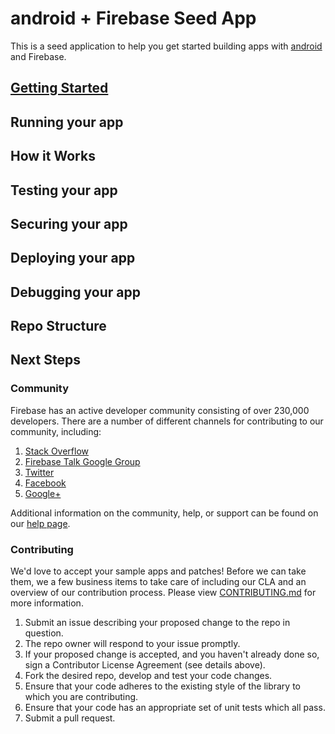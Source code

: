 android + Firebase Seed App
=========================

This is a seed application to help you get started building apps with [android](<platform-link>) and Firebase.

## [Getting Started](<docs-link>)

## Running your app

## How it Works

## Testing your app

## Securing your app

## Deploying your app

## Debugging your app

## Repo Structure

## Next Steps

### Community

Firebase has an active developer community consisting of over 230,000 developers. There are a number of different channels for contributing to our community, including:

1. [Stack Overflow](http://www.stackoverflow.com/tags/firebase)
1. [Firebase Talk Google Group](https://groups.google.com/forum/#!forum/firebase-talk)
1. [Twitter](https://twitter.com/firebase)
1. [Facebook](https://www.facebook.com/Firebase)
1. [Google+](http://plus.google.com/115330003035930967645)

Additional information on the community, help, or support can be found on our [help page](https://www.firebase.com/docs/help/).

### Contributing

We'd love to accept your sample apps and patches! Before we can take them, we a few business items to take care of including our CLA and an overview of our contribution process. Please view [CONTRIBUTING.md](https://github.com/firebase/seed-android/blob/master/CONTRIBUTING.md) for more information.

1. Submit an issue describing your proposed change to the repo in question.
1. The repo owner will respond to your issue promptly.
1. If your proposed change is accepted, and you haven't already done so, sign a
   Contributor License Agreement (see details above).
1. Fork the desired repo, develop and test your code changes.
1. Ensure that your code adheres to the existing style of the library to which
   you are contributing.
1. Ensure that your code has an appropriate set of unit tests which all pass.
1. Submit a pull request.
